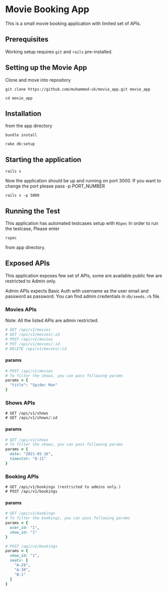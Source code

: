 Movie Booking App
============
This is a small movie booking application with limited set of APIs.

## Prerequisites

Working setup requires `git` and `rails` pre-installed.

## Setting up the Movie App

Clone and move into repository

`git clone https://github.com/muhammed-uk/movia_app.git movie_app`

`cd movie_app`

## Installation

from the app directory

```shell
bundle install

rake db:setup
```

## Starting the application

```shell
rails s
```
Now the application should be up and running on port 3000.
If you want to change the port please pass -p PORT_NUMBER

```shell
rails s -p 5000
```

## Running the Test

This application has automated testcases setup with `RSpec`
In order to run the testcase, Please enter

```shell
rspec
```
from app directory.

## Exposed APIs
This application exposes few set of APIs, some are available public
few are restricted to Admin only.

Admin APIs expects Basic Auth with username as the user email and password as password.
You can find admin credentials in `db/seeds.rb` file.

### Movies APIs
Note: All the listed APIs are admin restricted.
```ruby
# GET /api/v1/movies
# GET /api/v1/movies/:id
# POST /api/v1/movies
# PUT /api/v1/movies/:id
# DELETE /api/v1/movies/:id
```
#### params
```ruby
# POST /api/v1/movies
# To filter the shows, you can pass following params
params = {
  "title": "Spider Man"
}

```

### Shows APIs
```
# GET /api/v1/shows
# GET /api/v1/shows/:id
```
#### params
```ruby
# GET /api/v1/shows
# To filter the shows, you can pass following params
params = {
  date: "2021-05-16",
  timeslot: "8-11"
}

```

### Booking APIs
```
# GET /api/v1/bookings (restricted to admins only.)
# POST /api/v1/bookings
```
#### params
```ruby
# GET /api/v1/bookings
# To filter the bookings, you can pass following params
params = {
  user_id: "1",
  show_id: "1"
}

# POST /api/v1/bookings
params = {
  show_id: "1",
  seats: [
    "A-29",
    "A-30",
    "B-1"
  ]
}
```
